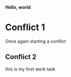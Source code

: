**Hello, world**

# Conflict 1

Once again starting a conflict


## Conflict 2

this is my first work task


